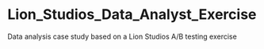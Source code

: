 # Lion_Studios_Data_Analyst_Exercise
Data analysis case study based on a Lion Studios A/B testing exercise
